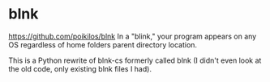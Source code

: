 # blnk
https://github.com/poikilos/blnk
In a "blink," your program appears on any OS regardless of home folders parent directory location.

This is a Python rewrite of blnk-cs formerly called blnk (I didn't even look at the old code, only existing blnk files I had).
